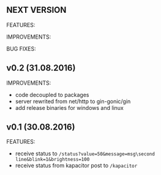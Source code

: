 ## NEXT VERSION

FEATURES:

IMPROVEMENTS:

BUG FIXES:

## v0.2 (31.08.2016)

IMPROVEMENTS:
  * code decoupled to packages
  * server rewrited from net/http to gin-gonic/gin
  * add release binaries for windows and linux

## v0.1 (30.08.2016)

FEATURES:
  * receive status to `/status?value=50&message=msg\second line&blink=1&brightness=100`
  * receive status from kapacitor post to `/kapacitor`
